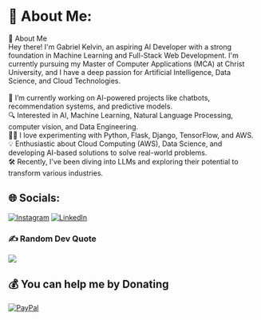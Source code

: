 # 💫 About Me:
👋 About Me<br>Hey there! I'm Gabriel Kelvin, an aspiring AI Developer with a strong foundation in Machine Learning and Full-Stack Web Development. I'm currently pursuing my Master of Computer Applications (MCA) at Christ University, and I have a deep passion for Artificial Intelligence, Data Science, and Cloud Technologies.<br><br>🌱 I’m currently working on AI-powered projects like chatbots, recommendation systems, and predictive models.<br>🔍 Interested in AI, Machine Learning, Natural Language Processing, computer vision, and Data Engineering.<br>👨‍💻 I love experimenting with Python, Flask, Django, TensorFlow, and AWS.<br>💡 Enthusiastic about Cloud Computing (AWS), Data Science, and developing AI-based solutions to solve real-world problems.<br>🛠️ Recently, I've been diving into LLMs and exploring their potential to transform various industries.


## 🌐 Socials:
[![Instagram](https://img.shields.io/badge/Instagram-%23E4405F.svg?logo=Instagram&logoColor=white)](https://instagram.com/gabriel_kelvin) [![LinkedIn](https://img.shields.io/badge/LinkedIn-%230077B5.svg?logo=linkedin&logoColor=white)](https://linkedin.com/in/gabriel-kelvin184) 

### ✍️ Random Dev Quote
![](https://quotes-github-readme.vercel.app/api?type=horizontal&theme=radical)

  ## 💰 You can help me by Donating
  [![PayPal](https://img.shields.io/badge/PayPal-00457C?style=for-the-badge&logo=paypal&logoColor=white)](https://paypal.me/gabrielkelvin184) 

  
<!-- Proudly created with GPRM ( https://gprm.itsvg.in ) -->
